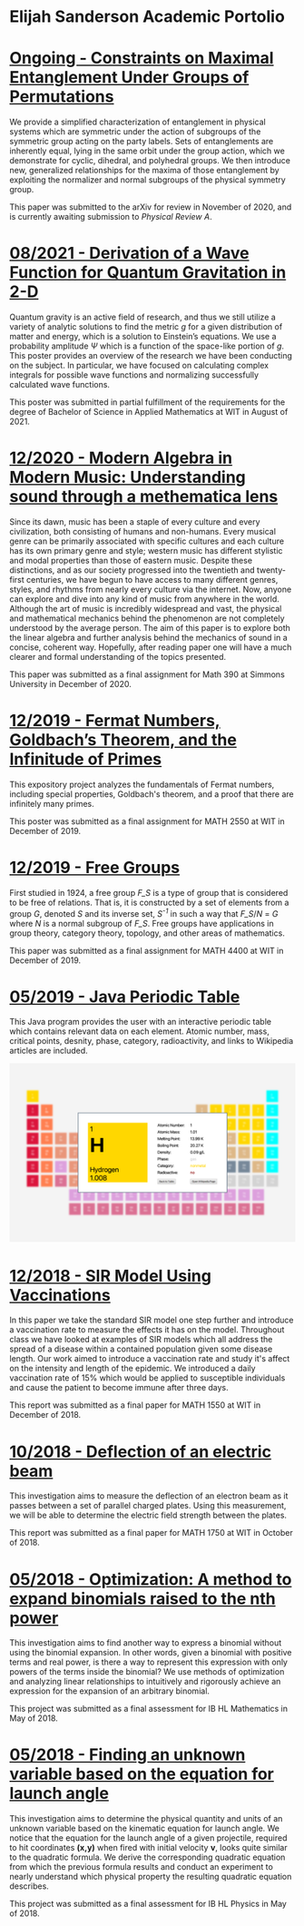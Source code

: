 # Elijah Sanderson Academic Portolio

# [Ongoing - Constraints on Maximal Entanglement Under Groups of Permutations](https://arxiv.org/abs/2011.14507)
We provide a simplified characterization of entanglement in physical systems which are symmetric under the action of subgroups of the symmetric group acting on the party labels. Sets of entanglements are inherently equal, lying in the same orbit under the group action, which we demonstrate for cyclic, dihedral, and polyhedral groups. We then introduce new, generalized relationships for the maxima of those entanglement by exploiting the normalizer and normal subgroups of the physical symmetry group.

This paper was submitted to the arXiv for review in November of 2020, and is currently awaiting submission to _Physical Review A_.

# [08/2021 - Derivation of a Wave Function for Quantum Gravitation in 2-D](https://github.com/EOSand/Academic-Projects/blob/master/Liberatore_Sanderson_Poster.pdf)
Quantum gravity is an active field of research, and thus we still utilize a variety of analytic solutions to find the metric _g_ for a given distribution of matter and energy, which is a solution to Einstein’s equations. We use a probability amplitude _Ψ_ which is a function of the space-like portion of _g_. This poster provides an overview of the research we have been conducting on the subject. In particular, we have focused on calculating complex integrals for possible wave functions and normalizing successfully calculated wave functions.

This poster was submitted in partial fulfillment of the requirements for the degree of Bachelor of Science in Applied Mathematics at WIT in August of 2021.

# [12/2020 - Modern Algebra in Modern Music: Understanding sound through a methematica lens](https://github.com/EOSand/Academic-Projects/blob/master/Modern_Algebra_Music.pdf)
Since its dawn, music has been a staple of every culture and every civilization, both consisting of humans and non-humans. Every musical genre can be primarily associated with specific cultures and each culture has its own primary genre and style; western music has different stylistic and modal properties than those of eastern music. Despite these distinctions, and as our society progressed into the twentieth and twenty-first centuries, we have begun to have access to many different genres, styles, and rhythms from nearly every culture via the internet. Now, anyone can explore and dive into any kind of music from anywhere in the world. Although the art of music is incredibly widespread and vast, the physical and mathematical mechanics behind the phenomenon are not completely understood by the average person. The aim of this paper is to explore both the linear algebra and further analysis behind the mechanics of sound in a concise, coherent way. Hopefully, after reading paper one will have a much clearer and formal understanding of the topics presented. 

This paper was submitted as a final assignment for Math 390 at Simmons University in December of 2020.

# [12/2019 - Fermat Numbers, Goldbach’s Theorem, and the Infinitude of Primes](https://github.com/EOSand/Academic-Projects/blob/master/Fermat_Numbers_Poster.pdf)
This expository project analyzes the fundamentals of Fermat numbers, including special properties, Goldbach's theorem, and a proof that there
are infinitely many primes.

This poster was submitted as a final assignment for MATH 2550 at WIT in December of 2019.

# [12/2019 - Free Groups](https://github.com/EOSand/Academic-Projects/blob/master/Free_Groups.pdf)
First studied in 1924, a free group _F_S_ is a type of group that is considered to be free of relations. That is, it is constructed by a set 
of elements from a group _G_, denoted _S_ and its inverse set, _S<sup>-1</sup>_ in such a way that _F_S_/_N_ = _G_ where _N_ is a normal 
subgroup of _F_S_. Free groups have applications in group theory, category theory, topology, and other areas of mathematics.

This paper was submitted as a final assignment for MATH 4400 at WIT in December of 2019.

# [05/2019 - Java Periodic Table]()
This Java program provides the user with an interactive periodic table which contains relevant data on each element. Atomic number, mass,
critical points, desnity, phase, category, radioactivity, and links to Wikipedia articles are included.

![](/images/Periodic_Table.png)

# [12/2018 - SIR Model Using Vaccinations](https://github.com/EOSand/Academic-Projects/blob/master/SIR_with_Vaccinations.pdf)
In this paper we take the standard SIR model one step further and introduce a vaccination rate to measure the effects it has on the model.
Throughout class we have looked at examples of SIR models which all address the spread of a disease within a contained population given some 
disease length. Our work aimed to introduce a vaccination rate and study it's affect on the intensity and length of the epidemic. We 
introduced a daily vaccination rate of 15% which would be applied to susceptible individuals and cause the patient to become immune after 
three days.

This report was submitted as a final paper for MATH 1550 at WIT in December of 2018.

# [10/2018 - Deflection of an electric beam](https://github.com/EOSand/Academic-Projects/blob/master/Deflection_of_an_Electric_Beam.pdf)
This investigation aims to measure the deflection of an electron beam as it passes between a set of parallel charged plates. Using this 
measurement, we will be able to determine the electric field strength between the plates.

This report was submitted as a final paper for MATH 1750 at WIT in October of 2018.

# [05/2018 - Optimization: A method to expand binomials raised to the nth power](https://github.com/EOSand/Academic-Projects/blob/master/Math_IA.pdf)
This investigation aims to find another way to express a binomial without using the binomial expansion. In other words, given a binomial with
positive terms and real power, is there a way to represent this expression with only powers of the terms inside the binomial? We use methods
of optimization and analyzing linear relationships to intuitively and rigorously achieve an expression for the expansion of an arbitrary
binomial. 

This project was submitted as a final assessment for IB HL Mathematics in May of 2018.

# [05/2018 - Finding an unknown variable based on the equation for launch angle](https://github.com/EOSand/Academic-Projects/blob/master/Physics_IA.pdf)
This investigation aims to determine the physical quantity and units of an unknown variable based on the kinematic equation for launch angle.
We notice that the equation for the launch angle of a given projectile, required to hit coordinates **(x,y)** when fired with initial velocity 
**v**, looks quite similar to the quadratic formula. We derive the corresponding quadratic equation from which the previous formula results
and conduct an experiment to nearly understand which physical property the resulting quadratic equation describes. 

This project was submitted as a final assessment for IB HL Physics in May of 2018.
